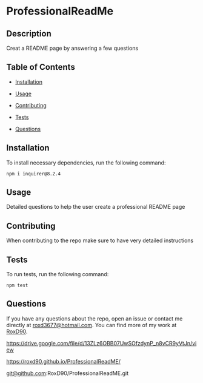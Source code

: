 # ProfessionalReadMe
  

  ## Description
  
  Creat a README page by answering a few questions
  
  ## Table of Contents 
  
  * [Installation](#installation)
  
  * [Usage](#usage)
  
  * [Contributing](#contributing)
  
  * [Tests](#tests)
  
  * [Questions](#questions)
  
  ## Installation
  
  To install necessary dependencies, run the following command:
  
  ```
  npm i inquirer@8.2.4
  ```
  
  ## Usage
  
  Detailed questions to help the user create a professional README page
  
  
    
  ## Contributing
  
  When contributing to the repo make sure to have very detailed instructions
  
  ## Tests
  
  To run tests, run the following command:
  
  ```
  npm test
  ```
  
  ## Questions
  
  If you have any questions about the repo, open an issue or contact me directly at roxd3677@hotmail.com. You can find more of my work at [RoxD90](https://github.com/RoxD90/).
  
  https://drive.google.com/file/d/13ZLz6OBB07UwSOfzdynP_n8vCR9yVtJn/view

  https://roxd90.github.io/ProfessionalReadME/

  git@github.com:RoxD90/ProfessionalReadME.git
  
  